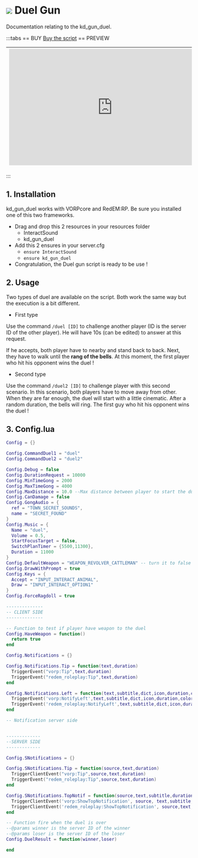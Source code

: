# <img src='/images/gunduel.webp' /> Duel Gun
Documentation relating to the kd_gun_duel.

:::tabs
== BUY
[Buy the script](https://jumpon-studios.com/redm/gun-duel)
== PREVIEW

| <iframe width="560" height="315" src="https://www.youtube.com/embed/DezsrBqHb2g?si=flkm6OHmcw9pXAC4" title="YouTube video player" frameborder="0" allow="accelerometer; autoplay; clipboard-write; encrypted-media; gyroscope; picture-in-picture; web-share" allowfullscreen></iframe> | <iframe width="560" height="315" src="https://www.youtube.com/embed/5wicXmBjlXQ?si=l0dj4UUvFV3Me1IU" title="YouTube video player" frameborder="0" allow="accelerometer; autoplay; clipboard-write; encrypted-media; gyroscope; picture-in-picture; web-share" allowfullscreen></iframe> |
| --------------------------------------------------------------------------------------------------------------------------------------------------------------------------------------------------------------------------------------------------------------------------------------- | --------------------------------------------------------------------------------------------------------------------------------------------------------------------------------------------------------------------------------------------------------------------------------------- |
:::

## 1. Installation
kd_gun_duel works with VORPcore and RedEM:RP. Be sure you installed one of this two frameworks.

- Drag and drop this 2 resources in your resources folder
  - InteractSound
  - kd_gun_duel
- Add this 2 ensures in your server.cfg
  - `ensure InteractSound`
  - `ensure kd_gun_duel`
- Congratulation, the Duel gun script is ready to be use !

## 2. Usage
Two types of duel are available on the script. Both work the same way but the execution is a bit different.

- First type
  
Use the command `/duel [ID]` to challenge another player (ID is the server ID of the other player). He will have 10s (can be edited) to answer at this request.

If he accepts, both player have to nearby and stand back to back. Next, they have to walk until the **rang of the bells**. At this moment, the first player who hit his opponent wins the duel !
- Second type

Use the command `/duel2 [ID]` to challenge player with this second scenario. In this scenario, both players have to move away from other. When they are far enough, the duel will start with a little cinematic. After a random duration, the bells will ring. The first guy who hit his opponent wins the duel ! 

## 3. Config.lua
```lua
Config = {}

Config.CommandDuel1 = "duel"
Config.CommandDuel2 = "duel2"

Config.Debug = false
Config.DurationRequest = 10000
Config.MinTimeGong = 2000
Config.MaxTimeGong = 4000
Config.MaxDistance = 10.0 --Max distance between player to start the duel
Config.CanDamage = false
Config.GongAudio = {
  ref = "TOWN_SECRET_SOUNDS",
  name = "SECRET_FOUND"
}
Config.Music = {
  Name = "duel",
  Volume = 0.5,
  StartFocusTarget = false,
  SwitchPlanTimer = {5500,11300},
  Duration = 11000
}
Config.DefaultWeapon = "WEAPON_REVOLVER_CATTLEMAN" -- turn it to false to not give weapon
Config.DrawWithPrompt = true
Config.Keys = {
  Accept = "INPUT_INTERACT_ANIMAL",
  Draw = "INPUT_INTERACT_OPTION1"
}
Config.ForceRagdoll = true

--------------
-- CLIENT SIDE
--------------

-- Function to test if player have weapon to the duel
Config.HaveWeapon = function()
  return true
end

Config.Notifications = {}

Config.Notifications.Tip = function(text,duration)
  TriggerEvent("vorp:Tip",text,duration)
  TriggerEvent("redem_roleplay:Tip",text,duration)
end

Config.Notifications.Left = function(text,subtitle,dict,icon,duration,color)
  TriggerEvent('vorp:NotifyLeft',text,subtitle,dict,icon,duration,color)
  TriggerEvent('redem_roleplay:NotifyLeft',text,subtitle,dict,icon,duration)
end

-- Notification server side


-------------
--SERVER SIDE
-------------

Config.SNotifications = {}

Config.SNotifications.Tip = function(source,text,duration)
  TriggerClientEvent("vorp:Tip",source,text,duration)
  TriggerEvent("redem_roleplay:Tip",source,text,duration)
end

Config.SNotifications.TopNotif = function(source,text,subtitle,duration)
  TriggerClientEvent('vorp:ShowTopNotification', source, text,subtitle,duration)
  TriggerClientEvent('redem_roleplay:ShowTopNotification', source,text,subtitle,duration)
end

-- Function fire when the duel is over
--@params winner is the server ID of the winner
--@params loser is the server ID of the loser
Config.DuelResult = function(winner,loser)

end
```